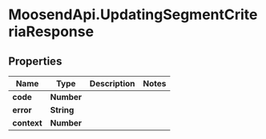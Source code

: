 # MoosendApi.UpdatingSegmentCriteriaResponse

## Properties
Name | Type | Description | Notes
------------ | ------------- | ------------- | -------------
**code** | **Number** |  | 
**error** | **String** |  | 
**context** | **Number** |  | 


